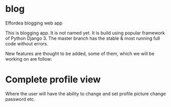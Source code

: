 # blog
Effordea blogging web app

  This is blogging app. It is not named yet. It is build using popular framework of Python Django 3.
  The master branch has the stable & most running full code without errors.

  New features are thought to be added, some of them, which we will be working on are follow:
 
 # Complete profile view
   
   Where the user will have the ability to change and set profile picture
   change password etc.
